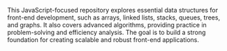 This JavaScript-focused repository explores essential data structures for front-end development, such as arrays, linked lists, stacks, queues, trees, and graphs. It also covers advanced algorithms, providing practice in problem-solving and efficiency analysis. The goal is to build a strong foundation for creating scalable and robust front-end applications.
